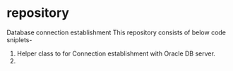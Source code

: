 # repository
Database connection establishment
This repository consists of below code sniplets-
1.  Helper class to for Connection establishment with Oracle DB server.
2.  
